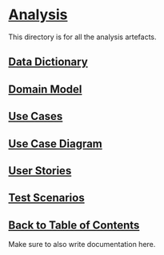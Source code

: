 # [Analysis](AnalysisNavigation.md)

This directory is for all the analysis artefacts.

<!--comment for comment purposes-->

## [Data Dictionary](DataDictionary.md)

## [Domain Model](DomainModelShow.md)

## [Use Cases](Use%20Cases.md)

## [Use Case Diagram](UseCaseDiagram.md)

## [User Stories](UserStories.md)

## [Test Scenarios](TestScenarios.md)

## [Back to Table of Contents](https://github.com/FontysVenlo/prj2-2023-prj2-2023-17/blob/main/TableOfContents.md)

Make sure to also write documentation here.